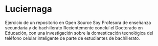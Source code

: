 # Luciernaga
Ejercicio de un repositorio en Open Source
Soy Profesora de enseñanza secundaria y de bachillerato
Recientemente concluí el Doctorado en Educación, con una investigación sobre la domesticación tecnológica del teléfono celular inteligente de parte de estudiantes de bachillerato.

